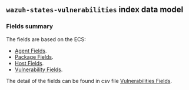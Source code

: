 ## `wazuh-states-vulnerabilities` index data model

### Fields summary

The fields are based on the ECS:

- [Agent Fields](https://www.elastic.co/guide/en/ecs/current/ecs-agent.html).
- [Package Fields](https://www.elastic.co/guide/en/ecs/current/ecs-package.html).
- [Host Fields](https://www.elastic.co/guide/en/ecs/current/ecs-host.html).
- [Vulnerability Fields](https://www.elastic.co/guide/en/ecs/current/ecs-vulnerability.html).

The detail of the fields can be found in csv file [Vulnerabilities Fields](https://github.com/wazuh/wazuh-indexer-plugins/blob/main/ecs/states-vulnerabilities/docs/fields.csv).
